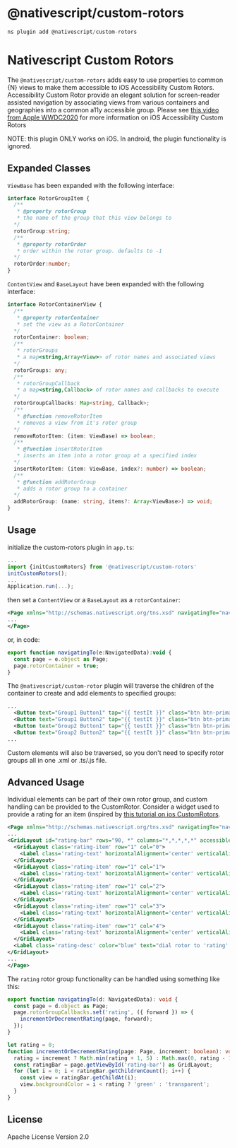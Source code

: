 # @nativescript/custom-rotors

```javascript
ns plugin add @nativescript/custom-rotors
```

# Nativescript Custom Rotors
The `@nativescript/custom-rotors` adds easy to use properties to common {N} views to make them accessible to iOS Accessibility Custom Rotors. Accessibility Custom Rotor provide an elegant solution for screen-reader assisted navigation by associating views from various containers and geographies into a common a11y accessible group. Please see [this video from Apple WWDC2020](https://developer.apple.com/videos/play/wwdc2020/10116/) for more information on iOS Accessibility Custom Rotors  
  
NOTE: this plugin ONLY works on iOS. In android, the plugin functionality is ignored. 

## Expanded Classes
`ViewBase` has been expanded with the following interface:
```typescript
interface RotorGroupItem {
  /**
   * @property rotorGroup
   * the name of the group that this view belongs to
  */
  rotorGroup:string;
  /**
   * @property rotorOrder
   * order within the rotor group. defaults to -1
  */
  rotorOrder:number;
}
```
  
`ContentView` and `BaseLayout` have been expanded with the following interface:
```typescript
interface RotorContainerView {
  /**
   * @property rotorContainer
   * set the view as a RotorContainer
  */
  rotorContainer: boolean;
  /**
   * rotorGroups
   * a map<string,Array<View>> of rotor names and associated views
  */
  rotorGroups: any;
  /**
   * rotorGroupCallback
   * a map<string,Callback> of rotor names and callbacks to execute 
  */
  rotorGroupCallbacks: Map<string, Callback>;
  /**
   * @function removeRotorItem
   * removes a view from it's rotor group
  */
  removeRotorItem: (item: ViewBase) => boolean;
  /**
   * @function insertRotorItem
   * inserts an item into a rotor group at a specified index
  */
  insertRotorItem: (item: ViewBase, index?: number) => boolean;
  /**
   * @function addRotorGroup
   * adds a rotor group to a container
  */
  addRotorGroup: (name: string, items?: Array<ViewBase>) => void;
}
```


## Usage
initialize the custom-rotors plugin in
`app.ts`:
```javascript
...
import {initCustomRotors} from '@nativescript/custom-rotors'
initCustomRotors();
...
Application.run(...);
```

then set a `ContentView` or a `BaseLayout` as a `rotorContainer`:  
```xml
<Page xmlns="http://schemas.nativescript.org/tns.xsd" navigatingTo="navigatingTo" class="page" rotorContainer="true" >
...
</Page>
```
or, in code:  
```javascript
export function navigatingTo(e:NavigatedData):void {
  const page = e.object as Page;
  page.rotorContainer = true;
}
```
The `@nativescript/custom-rotor` plugin will traverse the children of the container to create and add elements to specified groups:
```xml
...
  <Button text="Group1 Button1" tap="{{ testIt }}" class="btn btn-primary" rotorGroup="group1"/>
  <Button text="Group1 Button2" tap="{{ testIt }}" class="btn btn-primary" rotorGroup="group1"/>
  <Button text="Group2 Button1" tap="{{ testIt }}" class="btn btn-primary" rotorGroup="group2"/>
  <Button text="Group2 Button2" tap="{{ testIt }}" class="btn btn-primary" rotorGroup="group2"/>
...
```
Custom elements will also be traversed, so you don't need to specify rotor groups all in one .xml or .ts/.js file.  
  
  
## Advanced Usage
Individual elements can be part of their own rotor group, and custom handling can be provided to the CustomRotor. Consider a widget used to provide a rating for an item (inspired by [this tutorial on ios CustomRotors](https://bignerdranch.com/blog/implementing-voiceover-with-a-custom-rotor/).

```xml
<Page xmlns="http://schemas.nativescript.org/tns.xsd" navigatingTo="navigatingTo" class="page" rotorContainer="true" >
...
<GridLayout id="rating-bar" rows="90, *" columns="*,*,*,*,*" accessible="true" rotorGroup="rating" row="1" col="1">
  <GridLayout class='rating-item' row="1" col="0">
    <Label class='rating-text' horizontalAlignment='center' verticalAlignment='middle' text="1" />
  </GridLayout>
  <GridLayout class='rating-item' row="1" col="1">
    <Label class='rating-text' horizontalAlignment='center' verticalAlignment='middle' text="2" />
  </GridLayout>
  <GridLayout class='rating-item' row="1" col="2">
    <Label class='rating-text' horizontalAlignment='center' verticalAlignment='middle' text="3" />
  </GridLayout>
  <GridLayout class='rating-item' row="1" col="3">
    <Label class='rating-text' horizontalAlignment='center' verticalAlignment='middle' text="4" />
  </GridLayout>
  <GridLayout class='rating-item' row="1" col="4">
    <Label class='rating-text' horizontalAlignment='center' verticalAlignment='middle' text="5" />
  </GridLayout>
  <Label class='rating-desc' color="blue" text="dial rotor to 'rating' then flick up and down to change the rating" row="0" col="0" colSpan="5" textWrap="true"/>
</GridLayout>
...
</Page>
```
The `rating` rotor group functionality can be handled using something like this:
```typescript
export function navigatingTo(d: NavigatedData): void {
  const page = d.object as Page;
  page.rotorGroupCallbacks.set('rating', ({ forward }) => {
    incrementOrDecrementRating(page, forward);
  });
}

let rating = 0;
function incrementOrDecrementRating(page: Page, increment: boolean): void {
  rating = increment ? Math.min(rating + 1, 5) : Math.max(0, rating - 1);
  const ratingBar = page.getViewById('rating-bar') as GridLayout;
  for (let i = 0; i < ratingBar.getChildrenCount(); i++) {
    const view = ratingBar.getChildAt(i);
    view.backgroundColor = i < rating ? 'green' : 'transparent';
  }
}
```

## License

Apache License Version 2.0

